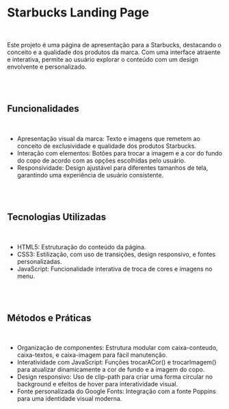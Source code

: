 <h1>Starbucks Landing Page</h1>
<br>
<p>Este projeto é uma página de apresentação para a Starbucks, destacando o conceito e a qualidade dos produtos da marca. Com uma interface atraente e interativa, permite ao usuário explorar o conteúdo com um design envolvente e personalizado.</p> 
<br>
<br>
<h2>Funcionalidades</h2>
<br>

- Apresentação visual da marca: Texto e imagens que remetem ao conceito de exclusividade e qualidade dos produtos Starbucks.
- Interação com elementos: Botões para trocar a imagem e a cor do fundo do copo de acordo com as opções escolhidas pelo usuário.
- Responsividade: Design ajustável para diferentes tamanhos de tela, garantindo uma experiência de usuário consistente.
  
<br>
<br>
<h2>Tecnologias Utilizadas</h2>
<br>

- HTML5: Estruturação do conteúdo da página.
- CSS3: Estilização, com uso de transições, design responsivo, e fontes personalizadas.
- JavaScript: Funcionalidade interativa de troca de cores e imagens no menu.
  
<br>
<br>
<h2>Métodos e Práticas</h2>
<br>

- Organização de componentes: Estrutura modular com caixa-conteudo, caixa-textos, e caixa-imagem para fácil manutenção.
- Interatividade com JavaScript: Funções trocarACor() e trocarImagem() para atualizar dinamicamente a cor de fundo e a imagem do copo.
- Design responsivo: Uso de clip-path para criar uma forma circular no background e efeitos de hover para interatividade visual.
- Fonte personalizada do Google Fonts: Integração com a fonte Poppins para uma identidade visual moderna.
  
